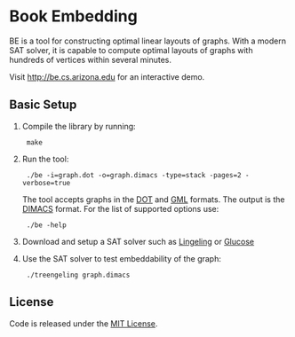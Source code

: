 Book Embedding
================
BE is a tool for constructing optimal linear layouts of graphs. With a modern SAT solver, it is capable to compute optimal layouts of graphs with hundreds of vertices within several minutes.

Visit http://be.cs.arizona.edu for an interactive demo.

Basic Setup
--------

1. Compile the library by running:

        make

2. Run the tool:

        ./be -i=graph.dot -o=graph.dimacs -type=stack -pages=2 -verbose=true

    The tool accepts graphs in the [DOT](https://en.wikipedia.org/wiki/DOT_(graph_description_language)) and [GML](https://en.wikipedia.org/wiki/Graph_Modelling_Language) formats. The output is the [DIMACS](http://www.satcompetition.org/2009/format-benchmarks2009.html) format.
For the list of supported options use:

        ./be -help
	
3. Download and setup a SAT solver such as [Lingeling](http://fmv.jku.at/lingeling) or [Glucose](http://www.labri.fr/perso/lsimon/glucose) 

4. Use the SAT solver to test embeddability of the graph:

        ./treengeling graph.dimacs

License
--------
Code is released under the [MIT License](MIT-LICENSE.txt).
